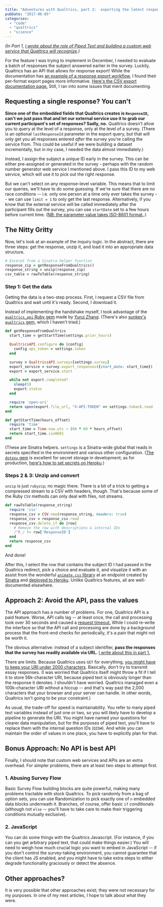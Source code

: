 ```yaml
---
title: "Adventures with Qualtrics, part 2:  exporting the latest response via API"
pubDate: "2017-06-05"
categories: 
  - "code"
  - "qualtrics"
  - "science"
---
```


_(In Part 1, [I wrote about the role of Piped Text and building a custom web service that Qualtrics will recognize](http://simon.podhajsky.net/blog/2017/qualtrics-1-custom-web-services-and-piped-text/).)_

For the feature I was trying to implement in December, I needed to evaluate a batch of responses the subject answered earlier in the survey. Luckily, Qualtrics has an API that allows for response export! While the documentation has [an example of a response export workflow](https://api.qualtrics.com/docs/response-exports), I found their per-format export pages more informative. [Here's the CSV export documentation page.](https://api.qualtrics.com/docs/csv) Still, I ran into some issues that merit documenting.

## Requesting a single response? You can't

**Since one of the embedded fields that Qualtrics creates is `ResponseID`, can't we just pass that and let our external service use it to grab our current participant's set of responses? Sadly, no.** Qualtrics doesn't allow you to query at the level of a response, only at the level of a survey. (There is an optional `lastResponseId` parameter in the export query, but that will only get you all responses entered _after_ the survey you're calling the service from. This could be useful if we were building a dataset incrementally, but in my case, I needed the data almost immediately.)

Instead, I assign the subject a unique ID early in the survey. This can be either pre-assigned or generated in the survey - perhaps with the random number generator web service I mentioned above. I pass this ID to my web service, which will use it to pick out the right response.

But we can't select on any response-level variable. This means that to limit our queries, we'll have to do some guessing. If we're sure that there are no race conditions -- i.e. only one person at a time only ever takes the survey -- we can use `limit = 1` to only get the last response. Alternatively, if you know that the external service will be called immediately after the participant fills out the survey, you can use `startDate` set to a few hours before current time. ([NB: the parameter value takes ISO-8601 format.](https://api.qualtrics.com/docs#date-format).)

## The Nitty Gritty

Now, let's look at an example of the inquiry logic. In the abstract, there are three steps: get the response, unzip it, and load it into an appropriate data structure.

```ruby
# Excerpt from a Sinatra helper function
response_zip = getResponseFromQualtrics()
response_string = unzip(response_zip)
csv_table = rawToTable(response_string)
```

### Step 1: Get the data

Getting the data is a two-step process. First, I request a CSV file from Qualtrics and wait until it's ready. Second, I download it.

Instead of implementing the handshake myself, I took advantage of the [`qualtrics_api` Ruby gem](https://github.com/CambridgeEducation/qualtrics_api) made by [Yurui Zhang](https://github.com/pallymore). (There's also [sunkev's `qualtrics` gem](https://github.com/sunkev/qualtrics), which I haven't tried.)

```ruby
def getResponseFromQualtrics
  start_time = getStartTime(settings.prior_hours)

  QualtricsAPI.configure do |config|
    config.api_token = settings.token
  end

  survey = QualtricsAPI.surveys[settings.survey]
  export_service = survey.export_responses({start_date: start_time})
  export = export_service.start

  while not export.completed?
    sleep(5)
    export.status
  end

  require 'open-uri'
  return open(export.file_url, "X-API-TOKEN" => settings.token).read
end

def getStartTime(hours_offset)
  require 'time'
  start_time = Time.now.utc - (60 * 60 * hours_offset)
  return start_time.iso8601
end
```

(These are Sinatra helpers. `settings` is a Sinatra-wide global that reads in secrets specified in the environment and various other configuration. ([The `dotenv` gem](https://github.com/bkeepers/dotenv) is excellent for secret storage in development; as for production, [here's how to set secrets on Heroku](https://devcenter.heroku.com/articles/config-vars).)

### Steps 2 & 3: Unzip and convert

`unzip` is just `rubyzip`; no magic there. There is a bit of a trick to getting a compressed stream to a CSV with headers, though. That's because some of the Ruby `CSV` methods can only deal with files, not streams.

```ruby
def rawToTable(response_string)
  require 'csv'
  response_csv = CSV.new(response_string, headers: true)
  response_csv = response_csv.read
  response_csv.delete_if do |row|
    # Remove the row with descriptions & internal IDs
    /^R_/ !~ row['ResponseID'] 
  end
  return response_csv
end
```

And done!

After this, I select the row that contains the subject ID I had passed in the Qualtrics redirect, pick a choice and evaluate it, and visualize it with an assist from the wonderful [`animate.css` library](https://github.com/daneden/animate.css) at an endpoint created by [Sinatra](http://www.sinatrarb.com/intro.html) and [deployed to Heroku](https://devcenter.heroku.com/articles/git). Unlike Qualtrics features, all are well-documented elsewhere.

## Approach 2: Avoid the API, pass the values

The API approach has a number of problems. For one, Qualtrics API is a paid feature. Worse, API calls lag -- at least once, the call and processing took over 30 seconds and caused a [request timeout.](https://devcenter.heroku.com/articles/request-timeout) While I could re-write the interface so that the API call and processing are done by a background process that the front-end checks for periodically, it's a pain that might not be worth it.

The obvious alternative: instead of a subject identifier, **pass the responses that the survey has readily available via URL.** [I write about this in part 1.](http://simon.podhajsky.net/blog/2017/qualtrics-1-custom-web-services-and-piped-text/)

There are limits. Because Qualtrics uses `GET` for everything, [you might have to keep your URI under 2000 characters](http://stackoverflow.com/a/417184/2114580). Basically, don't try to transmit essay responses. (I was worried that Qualtrics itself might throw a fit if I tell it to store 56k-character URI, because piped text is obviously longer than the response it denotes. I shouldn't have worried. Qualtrics managed even a 100k-character URI without a hiccup -- and that's way past the 2,000 characters that your browser and your server can handle. In other words, Qualtrics isn't going to be your constraint.)

As usual, the trade-off for speed is maintainability. You refer to many piped text variables instead of just one or two, so you will likely have to develop a pipeline to generate the URI. You might have named your questions for clearer data manipulation, but for the purposes of piped text, you'll have to replace them with the internal question IDs (`QID#`). And while you can maintain the order of values in one place, you have to explicitly plan for that.

## Bonus Approach: No API is best API

Finally, I should note that custom web services and APIs are an extra overhead. For simpler problems, there are at least two steps to attempt first.

### 1\. Abusing Survey Flow

Basic Survey Flow building blocks are quite powerful, making many problems tractable with stock Qualtrics. To pick randomly from a bag of option sets, you can use Randomization to pick exactly one of `n` embedded data blocks underneath it. Branches, of course, offer basic `if` conditionals (although not `else` -- you'll have to take care to make their triggering conditions mutually exclusive).

### 2\. JavaScript

You can do some things with the Qualtrics Javascript. (For instance, if you can you get arbitrary piped text, that could make things easier.) You will need to weigh how much crucial logic you want to embed in JavaScript -- if you don't control the survey-taking environment, you cannot guarantee that the client has JS enabled, and you might have to take extra steps to either degrade functionality graciously or detect the absence.

## Other approaches?

It is very possible that other approaches exist; they were not necessary for my purposes. In one of my next articles, I hope to talk about what they were.

